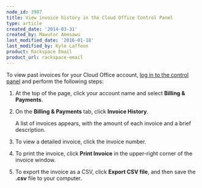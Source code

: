 ```yaml
---
node_id: 3987
title: View invoice history in the Cloud Office Control Panel
type: article
created_date: '2014-03-31'
created_by: Mawutor Amesawu
last_modified_date: '2016-01-18'
last_modified_by: Kyle Laffoon
product: Rackspace Email
product_url: rackspace-email
---
```


To view past invoices for your Cloud Office account, [log in to the
control panel](https://cp.rackspace.com/) and perform the following
steps:

1. At the top of the page, click your account name and select **Billing & Payments**.
2. On the **Billing & Payments** tab, click **Invoice History**.

    A list of invoices appears, with the amount of each invoice and a brief description.
    
3. To view a detailed invoice, click the invoice number.
4. To print the invoice, click **Print Invoice** in the upper-right corner of the invoice window.
5. To export the invoice as a CSV, click **Export CSV file**, and then save the **.csv** file to your computer.
